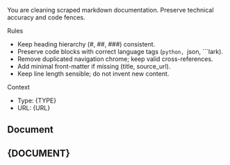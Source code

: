 You are cleaning scraped markdown documentation. Preserve technical accuracy and code fences.

Rules
- Keep heading hierarchy (#, ##, ###) consistent.
- Preserve code blocks with correct language tags (```python, ```json, ```lark).
- Remove duplicated navigation chrome; keep valid cross-references.
- Add minimal front-matter if missing (title, source_url).
- Keep line length sensible; do not invent new content.

Context
- Type: {TYPE}
- URL: {URL}

Document
---
{DOCUMENT}
---

